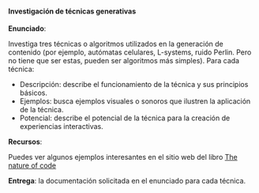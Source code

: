 #### Investigación de técnicas generativas

**Enunciado**: 

Investiga tres técnicas o algoritmos utilizados en la generación de contenido (por ejemplo, autómatas celulares, L-systems, ruido Perlin. Pero no tiene que ser estas, pueden ser algoritmos más simples). Para cada técnica:

- Descripción: describe el funcionamiento de la técnica y sus principios básicos.
- Ejemplos: busca ejemplos visuales o sonoros que ilustren la aplicación de la técnica.
- Potencial: describe el potencial de la técnica para la creación de experiencias interactivas.

**Recursos**:

Puedes ver algunos ejemplos interesantes en el sitio web del libro [The nature of code](https://natureofcode.com/)

**Entrega**: la documentación solicitada en el enunciado para cada técnica.

